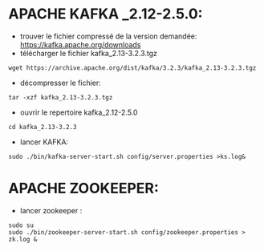 # APACHE KAFKA _2.12-2.5.0:
- trouver le fichier compressé de la version demandée: https://kafka.apache.org/downloads
- télécharger le fichier kafka_2.13-3.2.3.tgz
```
wget https://archive.apache.org/dist/kafka/3.2.3/kafka_2.13-3.2.3.tgz
```
- décompresser le fichier:
```
tar -xzf kafka_2.13-3.2.3.tgz
```
- ouvrir le repertoire kafka_2.12-2.5.0
```
cd kafka_2.13-3.2.3
```
- lancer KAFKA: 
```
sudo ./bin/kafka-server-start.sh config/server.properties >ks.log&
```


# APACHE ZOOKEEPER:
- lancer zookeeper :  
```
sudo su
sudo ./bin/zookeeper-server-start.sh config/zookeeper.properties > zk.log &
```
